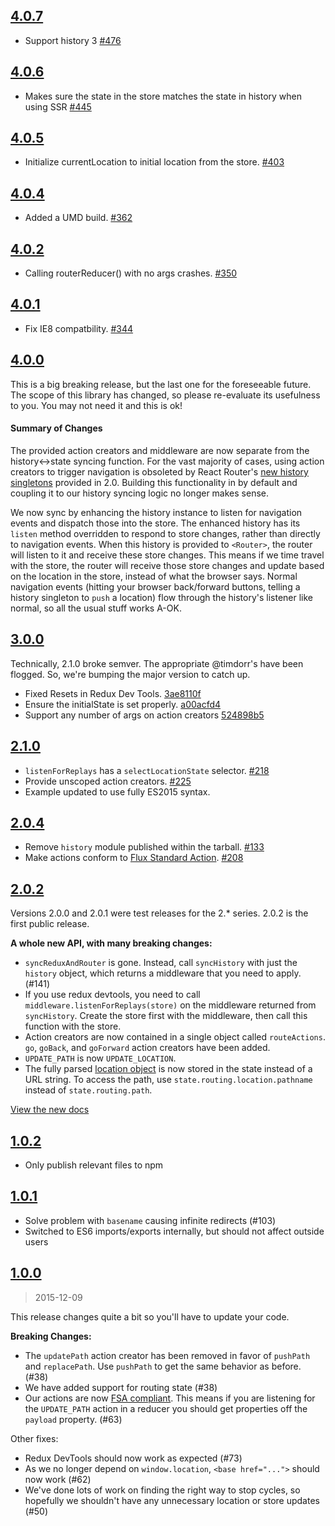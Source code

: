## [4.0.7](https://github.com/reactjs/react-router-redux/compare/v4.0.6...v4.0.7)

- Support history 3 [#476](https://github.com/reactjs/react-router-redux/pull/476)

## [4.0.6](https://github.com/reactjs/react-router-redux/compare/v4.0.5...v4.0.6)

- Makes sure the state in the store matches the state in history when using SSR [#445](https://github.com/reactjs/react-router-redux/pull/445)

## [4.0.5](https://github.com/reactjs/react-router-redux/compare/v4.0.4...v4.0.5)

- Initialize currentLocation to initial location from the store. [#403](https://github.com/reactjs/react-router-redux/pull/403)

## [4.0.4](https://github.com/reactjs/react-router-redux/compare/v4.0.2...v4.0.4)

- Added a UMD build. [#362](https://github.com/reactjs/react-router-redux/pull/362)

## [4.0.2](https://github.com/reactjs/react-router-redux/compare/v4.0.1...v4.0.2)

- Calling routerReducer() with no args crashes. [#350](https://github.com/reactjs/react-router-redux/pull/350)

## [4.0.1](https://github.com/reactjs/react-router-redux/compare/v4.0.0...v4.0.1)

- Fix IE8 compatbility. [#344](https://github.com/reactjs/react-router-redux/pull/344)

## [4.0.0](https://github.com/reactjs/react-router-redux/compare/3.0.0...v4.0.0)

This is a big breaking release, but the last one for the foreseeable future. The scope of this library has changed, so please re-evaluate its usefulness to you. You may not need it and this is ok!

#### Summary of Changes

The provided action creators and middleware are now separate from the history<->state syncing function. For the vast majority of cases, using action creators to trigger navigation is obsoleted by React Router's [new history singletons](https://github.com/reactjs/react-router/blob/master/upgrade-guides/v2.0.0.md#history-singletons-provided) provided in 2.0. Building this functionality in by default and coupling it to our history syncing logic no longer makes sense.

We now sync by enhancing the history instance to listen for navigation events and dispatch those into the store. The enhanced history has its `listen` method overridden to respond to store changes, rather than directly to navigation events. When this history is provided to `<Router>`, the router will listen to it and receive these store changes. This means if we time travel with the store, the router will receive those store changes and update based on the location in the store, instead of what the browser says. Normal navigation events (hitting your browser back/forward buttons, telling a history singleton to `push` a location) flow through the history's listener like normal, so all the usual stuff works A-OK.

## [3.0.0](https://github.com/reactjs/react-router-redux/compare/2.1.0...3.0.0)

Technically, 2.1.0 broke semver. The appropriate @timdorr's have been flogged. So, we're bumping the major version to catch up.

- Fixed Resets in Redux Dev Tools. [3ae8110f](https://github.com/reactjs/react-router-redux/commit/3ae8110f)
- Ensure the initialState is set properly. [a00acfd4](https://github.com/reactjs/react-router-redux/commit/a00acfd4)
- Support any number of args on action creators [524898b5](https://github.com/reactjs/react-router-redux/commit/524898b5)

## [2.1.0](https://github.com/reactjs/react-router-redux/compare/2.0.4...2.1.0)

- `listenForReplays` has a `selectLocationState` selector. [#218](https://github.com/reactjs/react-router-redux/pull/218)
- Provide unscoped action creators. [#225](https://github.com/reactjs/react-router-redux/pull/225)
- Example updated to use fully ES2015 syntax.

## [2.0.4](https://github.com/reactjs/react-router-redux/compare/2.0.2...2.0.4)

- Remove `history` module published within the tarball. [#133](https://github.com/reactjs/react-router-redux/issues/133)
- Make actions conform to [Flux Standard Action](https://github.com/acdlite/flux-standard-action). [#208](https://github.com/reactjs/react-router-redux/pull/208)

## [2.0.2](https://github.com/reactjs/react-router-redux/compare/1.0.2...2.0.2)

Versions 2.0.0 and 2.0.1 were test releases for the 2.* series. 2.0.2 is the first public release.

**A whole new API, with many breaking changes:**

* `syncReduxAndRouter` is gone. Instead, call `syncHistory` with just the `history` object, which returns a middleware that you need to apply. (#141)
* If you use redux devtools, you need to call `middleware.listenForReplays(store)` on the middleware returned from `syncHistory`. Create the store first with the middleware, then call this function with the store.
* Action creators are now contained in a single object called `routeActions`. `go`, `goBack`, and `goForward` action creators have been added.
* `UPDATE_PATH` is now `UPDATE_LOCATION`.
* The fully parsed [location object](https://github.com/reactjs/history/blob/master/docs/Location.md) is now stored in the state instead of a URL string. To access the path, use `state.routing.location.pathname` instead of `state.routing.path`.

[View the new docs](https://github.com/reactjs/react-router-redux#api)

## [1.0.2](https://github.com/reactjs/react-router-redux/compare/1.0.1...1.0.2)

* Only publish relevant files to npm

## [1.0.1](https://github.com/reactjs/react-router-redux/compare/1.0.0...1.0.1)

* Solve problem with `basename` causing infinite redirects (#103)
* Switched to ES6 imports/exports internally, but should not affect outside users

## [1.0.0](https://github.com/reactjs/react-router-redux/compare/0.0.10...1.0.0)
> 2015-12-09

This release changes quite a bit so you'll have to update your code.

**Breaking Changes:**

* The `updatePath` action creator has been removed in favor of `pushPath` and `replacePath`. Use `pushPath` to get the same behavior as before. (#38)
* We have added support for routing state (#38)
* Our actions are now [FSA compliant](https://github.com/acdlite/flux-standard-action). This means if you are listening for the `UPDATE_PATH` action in a reducer you should get properties off the `payload` property. (#63)

Other fixes:

* Redux DevTools should now work as expected (#73)
* As we no longer depend on `window.location`, `<base href="...">` should now work (#62)
* We've done lots of work on finding the right way to stop cycles, so hopefully we shouldn't have any unnecessary location or store updates (#50)
